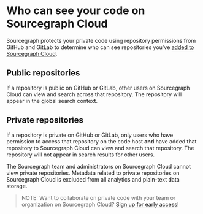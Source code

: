 # Who can see your code on Sourcegraph Cloud

Sourcegraph protects your private code using repository permissions from GitHub and GitLab to determine who can see repositories you've [added to Sourcegraph Cloud](../how-to/adding_repositories_to_cloud.md).

## Public repositories
If a repository is public on GitHub or GitLab, other users on Sourcegraph Cloud can view and search across that repository. The repository will appear in the global search context.

## Private repositories
If a repository is private on GitHub or GitLab, only users who have permission to access that repository on the code host **and** have added that repository to Sourcegraph Cloud can view and search that repository. The repository will not appear in search results for other users.

The Sourcegraph team and administrators on Sourcegraph Cloud cannot view private repositories. Metadata related to private repositories on Sourcegraph Cloud is excluded from all analytics and plain-text data storage.

> NOTE: Want to collaborate on private code with your team or organization on Sourcegraph Cloud? [Sign up for early access](https://share.hsforms.com/1copeCYh-R8uVYGCpq3s4nw1n7ku)!
